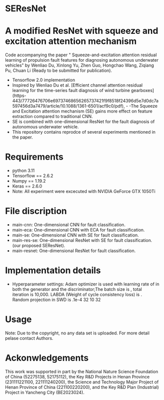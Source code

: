 # SEResNet
# A modified ResNet with squeeze and excitation attention mechanism
Code accompanying the paper " Squeeze-and-excitation attention residual learning of propulsion fault features for diagnosing autonomous underwater vehicles" by Wenliao Du, Xinlong Yu, Zhen Guo, Hongchao Wang, Ziqiang Pu, Chuan Li (Ready to be submitted for publication).

- Tensorflow 2.0 implementation
- Inspired by Wenliao Du et al.  [Efficient channel attention residual learning for the time-series fault diagnosis of wind turbine gearboxes] (https-443/77726476706e69737468656265737421f9f8518f24396d5e7d0dc7a597456d3a7479/article/10.1088/1361-6501/acf9c0/pdf), - -The Squeeze and Excitation attention mechanism (SE) gains more effect on feature extraction compared to traditional CNN.
- SE is combined with one-dimensional ResNet for the fault diagnosis of autonomous underwater vehicle.
- This repository contains reprodce of several experiments mentioned in the paper.
# Requirements
- python 3.11
- Tensorflow == 2.6.2
- Numpy == 1.19.2
- Keras == 2.6.0
- Note: All experiment were excecuted with NVIDIA GeForce GTX 1050Ti

# File discription
- main-cnn: One-dimensional CNN for fault classification.
- main-eca: One-dimensional CNN with ECA for fault classification.
- main-se: One-dimensional CNN with SE for fault classification.
- main-res-se: One-dimensional ResNet with SE for fault classification. (our proposed SEResNet).
- main-resnet: One-dimensional ResNet for fault classification.
# Implementation details
- Hyperparameter settings: Adam optimizer is used with learning rate of in both the generator and the discriminator;The batch size is , total iteration is 10,000. LABDA (Weight of cycle consistency loss) is . Random projection in SWD is .1e-4 32 10 32
# Usage
Note: Due to the copyright, no any data set is uploaded. For more detail pelase contact Authors.
# Ackonwledgements
This work was supported in part by the National Nature Science Foundation of China (52275138, 52175112), the Key R&D Projects in Henan Province (231111221100, 221111240200), the Science and Technology Major Project of Henan Province of China (221100220200), and the Key R&D Plan (Industrial) Project in Yancheng City (BE2023024).
